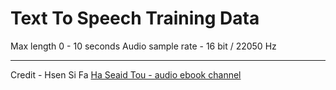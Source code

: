 # Text To Speech Training Data

Max length 0 - 10 seconds
Audio sample rate - 16 bit / 22050 Hz

---

Credit - Hsen Si Fa [Ha Seaid Tou - audio ebook channel](https://www.youtube.com/c/HaSeaidTou)
